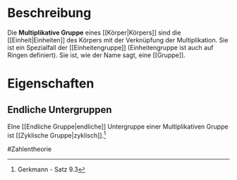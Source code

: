 # Beschreibung
Die **Multiplikative Gruppe** eines [[Körper|Körpers]] sind die [[Einheit|Einheiten]] des Körpers mit der Verknüpfung der Multiplikation. Sie ist ein Spezialfall der [[Einheitengruppe]] (Einheitengruppe ist auch auf Ringen definiert).
Sie ist, wie der Name sagt, eine [[Gruppe]].


# Eigenschaften
## Endliche Untergruppen
EIne [[Endliche Gruppe|endliche]] Untergruppe einer Multiplikativen Gruppe ist [[Zyklische Gruppe|zyklisch]].[^1]





#Zahlentheorie 

[^1]: Gerkmann - Satz 9.3 